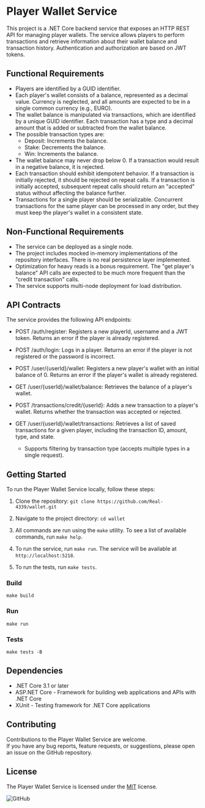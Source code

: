 # Player Wallet Service

This project is a .NET Core backend service that exposes an HTTP REST API for managing player wallets. The service allows players to perform transactions and retrieve information about their wallet balance and transaction history. Authentication and authorization are based on JWT tokens.

## Functional Requirements

- Players are identified by a GUID identifier.
- Each player's wallet consists of a balance, represented as a decimal value. Currency is neglected, and all amounts are expected to be in a   single common currency (e.g., EURO).
- The wallet balance is manipulated via transactions, which are identified by a unique GUID identifier. Each transaction has a type and a decimal amount that is added or subtracted from the wallet balance.
- The possible transaction types are:
    - Deposit: Increments the balance.
    - Stake: Decrements the balance.
    - Win: Increments the balance.
- The wallet balance may never drop below 0. If a transaction would result in a negative balance, it is rejected.
- Each transaction should exhibit idempotent behavior. If a transaction is initially rejected, it should be rejected on repeat calls. If a transaction is initially accepted, subsequent repeat calls should return an "accepted" status without affecting the balance further.
- Transactions for a single player should be serializable. Concurrent transactions for the same player can be processed in any order, but they must keep the player's wallet in a consistent state.

## Non-Functional Requirements

- The service can be deployed as a single node.
- The project includes mocked in-memory implementations of the repository interfaces. There is no real persistence layer implemented.
- Optimization for heavy reads is a bonus requirement. The "get player's balance" API calls are expected to be much more frequent than the "credit transaction" calls.
- The service supports multi-node deployment for load distribution.

## API Contracts

The service provides the following API endpoints:

- POST /auth/register: Registers a new playerId, username and a JWT token. Returns an error if the player is already registered.

- POST /auth/login: Logs in a player. Returns an error if the player is not registered or the password is incorrect.

- POST /user/{userId}/wallet: Registers a new player's wallet with an initial balance of 0. Returns an error if the player's wallet is already registered.

- GET /user/{userId}/wallet/balance: Retrieves the balance of a player's wallet.

- POST /transactions/credit/{userId}: Adds a new transaction to a player's wallet. Returns whether the transaction was accepted or rejected.

- GET /user/{userId}/wallet/transactions: Retrieves a list of saved transactions for a given player, including the transaction ID, amount, type, and state.
    - Supports filtering by transaction type (accepts multiple types in a single request).

## Getting Started

To run the Player Wallet Service locally, follow these steps:

1. Clone the repository: `git clone https://github.com/Real-4339/wallet.git`

2. Navigate to the project directory: `cd wallet`

3. All commands are run using the `make` utility. To see a list of available commands, run `make help`.

4. To run the service, run `make run`. The service will be available at `http://localhost:5218`.

5. To run the tests, run `make tests`.

### Build

```make
make build
```

### Run

```make
make run
```

### Tests

```make
make tests -B
```

## Dependencies

- .NET Core 3.1 or later
- ASP.NET Core - Framework for building web applications and APIs with .NET Core
- XUnit - Testing framework for .NET Core applications

## Contributing

Contributions to the Player Wallet Service are welcome.  
If you have any bug reports, feature requests, or suggestions, please open an issue on the GitHub repository.

## License

The Player Wallet Service is licensed under the [MIT](https://github.com/Real-4339/wallet/blob/main/LICENSE) license.

![GitHub](https://img.shields.io/github/license/Real-4339/wallet?style=for-the-badge)
